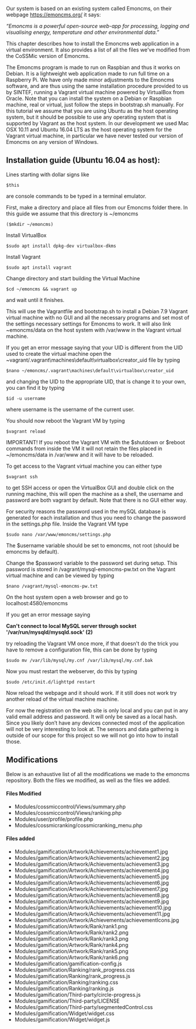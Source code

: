 Our system is based on an existing system called Emoncms, on their webpage https://emoncms.org/ it says:

_“Emoncms is a powerful open-source web-app for processing, logging and visualising energy, temperature and other environmental data.”_

This chapter describes how to install the Emoncms web application in a virtual environment. It also provides a list of all the files we've modified from the CoSSMic version of Emoncms.

The Emoncms program is made to run on Raspbian and thus it works on Debian. 
It is a lightweight web application made to run full time on a Raspberry Pi. 
We have only made minor adjustments to the Emoncms software, and are thus using the same installation procedure provided to us by SINTEF, running a Vagrant virtual machine powered by VirtualBox from Oracle.
Note that you can install the system on a Debian or Raspbian machine, real or virtual, just follow the steps in bootstrap.sh manually. 
For this tutorial we assume that you are using Ubuntu as the host operating system, but it should be possible to use any operating system that is supported by Vagrant as the host system. 
In our development we used Mac OSX 10.11 and Ubuntu 16.04 LTS as the host operating system for the Vagrant virtual machine, in particular we have never tested our version of Emoncms on any version of Windows. 

## Installation guide (Ubuntu 16.04 as host):

Lines starting with dollar signs like

``$this``

are console commands to be typed in a terminal emulator. 

First, make a directory and place all files from our Emoncms folder there. 
In this guide we assume that this directory is ~/emoncms

``($mkdir ~/emoncms)``

Install VirtualBox

``$sudo apt install dpkg-dev virtualbox-dkms``

Install Vagrant 

``$sudo apt install vagrant``

Change directory and start building the Virtual Machine

``$cd ~/emoncms && vagrant up ``

and wait until it finishes. 

This will use the Vagrantfile and bootstrap.sh to install a Debian 7.9 Vagrant virtual machine with no GUI and all the necessary programs and set most of the settings necessary settings for Emoncms to work. 
It will also link ~emoncms/data on the host system with /var/www in the Vagrant virtual machine. 

If you get an error message saying that your UID is different from the UID used to create the virtual machine open the  ~vagrant/.vagrant\machines\default\virtualbox\creator_uid file by typing 

``$nano ~/emoncms/.vagrant\machines\default\virtualbox\creator_uid``

and changing the UID to the appropriate UID, that is change it to your own, you can find it by typing 

``$id -u username``

where username is the username of the current user. 

You should now reboot the Vagrant VM by typing 

``$vagrant reload``

IMPORTANT! 
If you reboot the Vagrant VM with the $shutdown or $reboot commands from inside the VM it will not retain the files placed in ~/emoncms/data in /var/www and it will have to be reloaded. 

To get access to the Vagrant virtual machine you can either type 

``$vagrant ssh``

to get SSH access or open the VirtualBox GUI and double click on the running machine, this will open the machine as a shell, the username and password are both vagrant by default. Note that there is no GUI either way. 

For security reasons the password used in the mySQL database is generated for each installation and thus you need to change the password in the settings.php file.
Inside the Vagrant VM type 

``$sudo nano /var/www/emoncms/settings.php``

The $username variable should be set to emoncms, not root (should be emoncms by default).

Change the $password variable to the password set during setup. This password is stored in /vagrant/mysql-emoncms-pw.txt on the Vagrant virtual machine and can be viewed by typing 

``$nano /vagrant/mysql-emoncms-pw.txt``

On the host system open a web browser and go to localhost:4580/emoncms

If you get an error message saying 

__Can't connect to local MySQL server through socket '/var/run/mysqld/mysqld.sock' (2)__

try reloading the Vagrant VM once more, if that doesn't do the trick you have to remove a configuration file, this can be done by typing
 
``$sudo mv /var/lib/mysql/my.cnf /var/lib/mysql/my.cnf.bak``

Now you must restart the webserver, do this by typing 

``$sudo /etc/init.d/lighttpd restart``

Now reload the webpage and it should work. 
If it still does not work try another reload of the virtual machine machine. 

For now the registration on the web site is only local and you can put in any valid email address and password. It will only be saved as a local hash. Since you likely don’t have any devices connected most of the application will not be very interesting to look at. The sensors and data gathering is outside of our scope for this project so we will not go into how to install those. 


## Modifications
Below is an exhaustive list of all the modifications we made to the emoncms repository. Both the files we modified, as well as the files we added.

#### Files Modified

- Modules/cossmiccontrol/Views/summary.php
- Modules/cossmiccontrol/Views/ranking.php
- Modules/user/profile/profile.php
- Modules/cossmicranking/cossmicranking_menu.php

#### Files added

- Modules/gamification/Artwork/Achievements/achievement1.jpg
- Modules/gamification/Artwork/Achievements/achievement2.jpg
- Modules/gamification/Artwork/Achievements/achievement3.jpg
- Modules/gamification/Artwork/Achievements/achievement4.jpg
- Modules/gamification/Artwork/Achievements/achievement5.jpg
- Modules/gamification/Artwork/Achievements/achievement6.jpg
- Modules/gamification/Artwork/Achievements/achievement7.jpg
- Modules/gamification/Artwork/Achievements/achievement8.jpg
- Modules/gamification/Artwork/Achievements/achievement9.jpg
- Modules/gamification/Artwork/Achievements/achievement10.jpg
- Modules/gamification/Artwork/Achievements/achievement11.jpg
- Modules/gamification/Artwork/Achievements/achievementIcons.jpg
- Modules/gamification/Artwork/Rank/rank1.png
- Modules/gamification/Artwork/Rank/rank2.png
- Modules/gamification/Artwork/Rank/rank3.png
- Modules/gamification/Artwork/Rank/rank4.png
- Modules/gamification/Artwork/Rank/rank5.png
- Modules/gamification/Artwork/Rank/rank6.png
- Modules/gamification/gamification-config.js
- Modules/gamification/Ranking/rank_progress.css
- Modules/gamification/Ranking/rank_progress.js
- Modules/gamification/Ranking/ranking.css
- Modules/gamification/Ranking/ranking.js
- Modules/gamification/Third-party/circle-progress.js
- Modules/gamification/Third-party/LICENSE
- Modules/gamification/Third-party/segmentedControl.css
- Modules/gamification/Widget/widget.css
- Modules/gamification/Widget/widget.js
